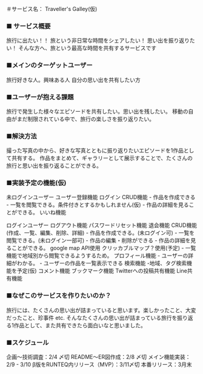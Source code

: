 ＃サービス名： Traveller's Galley(仮)
### ■ サービス概要
  旅行に出たい！！ 旅という非日常な時間をシェアしたい！ 思い出を振り返りたい！
  そんな方へ、旅という最高な時間を共有するサービスです

### ■メインのターゲットユーザー
  旅行好きな人。興味ある人
  自分の思い出を共有したい方

### ■ユーザーが抱える課題
  旅行で発生した様々なエピソードを共有したい。思い出を残したい。
  移動の自由がまだ制限されている中で、旅行の楽しさを振り返りたい。

### ■解決方法
  撮った写真の中から、好きな写真とともに振り返りたいエピソードを1作品として共有する。
  作品をまとめて、ギャラリーとして展示することで、たくさんの旅行と思い出を振り返ることができる。
  
### ■実装予定の機能(仮)
  未ログインユーザー
    ユーザー登録機能
    ログイン
    CRUD機能
      - 作品を作成できる
      - 一覧を閲覧できる。条件付きとするかもしれません(仮)
      - 作品の詳細を見ることができる。
    いいね機能

  ログインユーザー
    ログアウト機能
    パスワードリセット機能
    退会機能
    CRUD機能(作成、一覧、編集、削除、詳細)
      - 作品を作成できる。(未ログイン可)
      - 一覧を閲覧できる。(未ログイン一部可)
      - 作品の編集・削除ができる
      - 作品の詳細を見ることができる。
      google map API使用 クリッカブルマップ？使用(予定)
       - 一覧機能で地域別から閲覧できるようするため。
    プロフィール機能
     - ユーザーの詳細がわかる。
     - ユーザーの作品を一覧表示できる
    検索機能
     -地域、タグ検索機能を予定(仮)
    コメント機能
    ブックマーク機能
    Twitterへの投稿共有機能
    Line共有機能

### ■なぜこのサービスを作りたいのか？
  旅行には、たくさんの思い出が詰まっていると思います。楽しかったこと、大変だったこと、珍事件 etc.
  そんなたくさんの思い出が詰まっている旅行を振り返る1作品として、また共有できたら面白いなと思いました。

### ■スケジュール
  企画〜技術調査：2/4 〆切
  README〜ER図作成：2/8 〆切
  メイン機能実装：2/9 - 3/10
  β版をRUNTEQ内リリース（MVP）：3/11〆切
  本番リリース：3月末